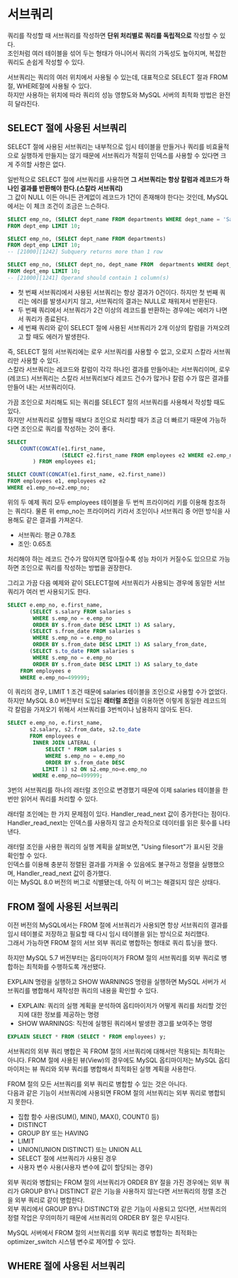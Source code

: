 # 서브쿼리
쿼리를 작성할 때 서브쿼리를 작성하면 **단위 처리별로 쿼리를 독립적으로** 작성할 수 있다.  
조인처럼 여러 테이블을 섞어 두는 형태가 아니어서 쿼리의 가독성도 높아지며, 복잡한 쿼리도 손쉽게 작성할 수 있다.  
  
서브쿼리는 쿼리의 여러 위치에서 사용될 수 있는데, 대표적으로 SELECT 절과 FROM절, WHERE절에 사용될 수 있다.  
하지만 사용하는 위치에 따라 쿼리의 성능 영향도와 MySQL 서버의 최적화 방법은 완전히 달라진다.  
  
## SELECT 절에 사용된 서브쿼리
SELECT 절에 사용된 서브쿼리는 내부적으로 임시 테이블을 만들거나 쿼리를 비효율적으로 실행하게 만들지는 않기 때문에 서브쿼리가 적절히 인덱스를 사용할 수 있다면 크게 주의할 사항은 없다.  
  
일반적으로 SELECT 절에 서브쿼리를 사용하면 **그 서브쿼리는 항상 칼럼과 레코드가 하나인 결과를 반환해야 한다.(스칼라 서브쿼리)**  
그 값이 NULL 이든 아니든 관계없이 레코드가 1건이 존재해야 한다는 것인데, MySQL에서는 이 체크 조건이 조금은 느슨하다.  

```SQL
SELECT emp_no, (SELECT dept_name FROM departments WHERE dept_name = 'Sales1')
FROM dept_emp LIMIT 10;

SELECT emp_no, (SELECT dept_name FROM departments)
FROM dept_emp LIMIT 10;
-- [21000][1242] Subquery returns more than 1 row

SELECT emp_no, (SELECT dept_no, dept_name FROM  departments WHERE dept_name = 'Sales1')
FROM dept_emp LIMIT 10;
-- [21000][1241] Operand should contain 1 column(s)
```
- 첫 번째 서브쿼리에서 사용된 서브쿼리는 항상 결과가 0건이다. 하지만 첫 번째 쿼리는 에러를 발생시키지 않고, 서브쿼리의 결과는 NULL로 채워져서 반환된다.  
- 두 번째 쿼리에서 서브쿼리가 2건 이상의 레코드를 반환하는 경우에는 에러가 나면서 쿼리가 종료된다.  
- 세 번째 쿼리와 같이 SELECT 절에 사용된 서브쿼리가 2개 이상의 칼럼을 가져오려고 할 때도 에러가 발생한다.  
  
즉, SELECT 절의 서브쿼리에는 로우 서브쿼리를 사용할 수 없고, 오로지 스칼라 서브쿼리만 사용할 수 있다.  
스칼라 서브쿼리는 레코드와 칼럼이 각각 하나인 결과를 만들어내는 서브쿼리이며, 로우(레코드) 서브쿼리는 스칼라 서브쿼리보다 레코드 건수가 많거나 칼럼 수가 많은 결과를 만들어 내는 서브쿼리이다.  
  
가끔 조인으로 처리해도 되는 쿼리를 SELECT 절의 서브쿼리를 사용해서 작성할 때도 있다.  
하지만 서브쿼리로 실행될 때보다 조인으로 처리할 때가 조금 더 빠르기 때문에 가능하다면 조인으로 쿼리를 작성하는 것이 좋다.  
  
```SQL
SELECT
    COUNT(CONCAT(e1.first_name,
                 (SELECT e2.first_name FROM employees e2 WHERE e2.emp_no = e1.emp_no))
        ) FROM employees e1;

SELECT COUNT(CONCAT(e1.first_name, e2.first_name))
FROM employees e1, employees e2
WHERE e1.emp_no=e2.emp_no;
```
위의 두 예제 쿼리 모두 employees 테이블을 두 번씩 프라이머리 키를 이용해 참조하는 쿼리다. 물론 위 emp_no는 프라이머리 키라서 조인이나 서브쿼리 중 어떤 방식을 사용해도 같은 결과를 가져온다.  
- 서브쿼리: 평균 0.78초  
- 조인: 0.65초  
  
처리해야 하는 레코드 건수가 많아지면 많아질수록 성능 차이가 커질수도 있으므로 가능하면 조인으로 쿼리를 작성하는 방법을 권장한다.  
  
그리고 가끔 다음 예제와 같이 SELECT절에 서브쿼리가 사용되는 경우에 동일한 서브쿼리가 여러 번 사용되기도 한다.  
```SQL
SELECT e.emp_no, e.first_name,
       (SELECT s.salary FROM salaries s
        WHERE s.emp_no = e.emp_no
        ORDER BY s.from_date DESC LIMIT 1) AS salary,
       (SELECT s.from_date FROM salaries s
        WHERE s.emp_no = e.emp_no
        ORDER BY s.from_date DESC LIMIT 1) AS salary_from_date,
       (SELECT s.to_date FROM salaries s
        WHERE s.emp_no = e.emp_no
        ORDER BY s.from_date DESC LIMIT 1) AS salary_to_date
    FROM employees e
    WHERE e.emp_no=499999;
```
이 쿼리의 경우, LIMIT 1 조건 때문에 salaries 테이블을 조인으로 사용할 수가 없었다.  
하지만 MySQL 8.0 버전부터 도입된 **래터럴 조인**을 이용하면 이렇게 동일한 레코드의 각 칼럼을 가져오기 위해서 서브쿼리를 3번씩이나 남용하지 않아도 된다.  
```SQL
SELECT e.emp_no, e.first_name,
       s2.salary, s2.from_date, s2.to_date
       FROM employees e 
        INNER JOIN LATERAL ( 
            SELECT * FROM salaries s 
            WHERE s.emp_no = e.emp_no
            ORDER BY s.from_date DESC
           LIMIT 1) s2 ON s2.emp_no=e.emp_no
        WHERE e.emp_no=499999;
```
3번의 서브쿼리를 하나의 래터럴 조인으로 변경했기 때문에 이제 salaries 테이블을 한 번만 읽어서 쿼리를 처리할 수 있다.  
  
래터럴 조인에는 한 가지 문제점이 있다. Handler_read_next 값이 증가한다는 점이다.  
Handler_read_next는 인덱스를 사용하지 않고 순차적으로 데이터를 읽은 횟수를 나타낸다.  
  
래터럴 조인을 사용한 쿼리의 실행 계획을 살펴보면, "Using filesort"가 표시된 것을 확인할 수 있다.  
인덱스를 이용해 충분히 정렬된 결과를 가져올 수 있음에도 불구하고 정렬을 실행했으며, Handler_read_next 값이 증가했다.  
이는 MySQL 8.0 버전의 버그로 식별됐는데, 아직 이 버그는 해결되지 않은 상태다.  
  
## FROM 절에 사용된 서브쿼리
이전 버전의 MySQL에서는 FROM 절에 서브쿼리가 사용되면 항상 서브쿼리의 결과를 임시 테이블로 저장하고 필요할 때 다시 임시 테이블을 읽는 방식으로 처리했다.  
그래서 가능하면 FROM 절의 서브 외부 쿼리로 병합하는 형태로 쿼리 튜닝을 했다.  
  
하지만 MySQL 5.7 버전부터는 옵티마이저가 FROM 절의 서브쿼리를 외부 쿼리로 병합하는 최적화를 수행하도록 개선됐다.  
  
EXPLAIN 명령을 실행하고 SHOW WARNINGS 명령을 실행하면 MySQL 서버가 서브쿼리를 병합해서 재작성한 쿼리의 내용을 확인할 수 있다.  
  
- EXPLAIN: 쿼리의 실행 계획을 분석하여 옵티마이저가 어떻게 쿼리를 처리할 것인지에 대한 정보를 제공하는 명령  
- SHOW WARNINGS: 직전에 실행된 쿼리에서 발생한 경고를 보여주는 명령  
```SQL
EXPLAIN SELECT * FROM (SELECT * FROM employees) y;
```
서브쿼리의 외부 쿼리 병합은 꼭 FROM 절의 서브쿼리에 대해서만 적용되는 최적화는 아니다. FROM 절에 사용된 뷰(View)의 경우에도 MySQL 옵티마이저는 MySQL 옵티마이저는 뷰 쿼리와 외부 쿼리를 병합해서 최적화된 실행 계획을 사용한다.  
  
FROM 절의 모든 서브쿼리를 외부 쿼리로 병합할 수 있는 것은 아니다.  
다음과 같은 기능이 서브쿼리에 사용되면 FROM 절의 서브쿼리는 외부 쿼리로 병합되지 못한다.  
- 집합 함수 사용(SUM(), MIN(), MAX(), COUNT() 등)  
- DISTINCT  
- GROUP BY 또는 HAVING  
- LIMIT  
- UNION(UNION DISTINCT) 또는 UNION ALL  
- SELECT 절에 서브쿼리가 사용된 경우  
- 사용자 변수 사용(사용자 변수에 값이 할당되는 경우)  
  
외부 쿼리와 병합되는 FROM 절의 서브쿼리가 ORDER BY 절을 가진 경우에는 외부 쿼리가 GROUP BY나 DISTINCT 같은 기능을 사용하지 않는다면 서브쿼리의 정렬 조건을 외부 쿼리로 같이 병합한다.  
외부 쿼리에서 GROUP BY나 DISTINCT와 같은 기능이 사용되고 있다면, 서브쿼리의 정렬 작업은 무의미하기 때문에 서브쿼리의 ORDER BY 절은 무시된다.  
  
MySQL 서버에서 FROM 절의 서브쿼리를 외부 쿼리로 병합하는 최적화는 optimizer_switch 시스템 변수로 제어할 수 있다.  
## WHERE 절에 사용된 서브쿼리